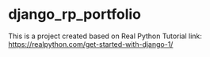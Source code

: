 # django_rp_portfolio
This is a project created based on Real Python Tutorial
link: https://realpython.com/get-started-with-django-1/
